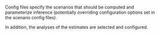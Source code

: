 Config files specify the scenarios that should be computed and parameterize
inference (potentially overriding configuration options set in the scenario config files). 

In addition, the analyses of the estimates are selected and configured.